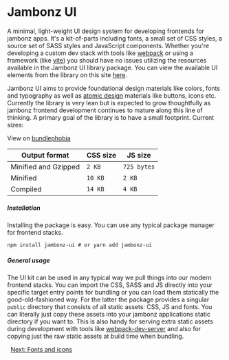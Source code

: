 # Jambonz UI

A minimal, light-weight UI design system for developing frontends for jambonz apps. It's a kit-of-parts including fonts, a small set of CSS styles, a source set of SASS styles and JavaScript components. Whether you're developing a custom dev stack with tools like [webpack](https://webpack.js.org/) or using a framework (like [vite](https://vitejs.dev/)) you should have no issues utilizing the resources available in the Jambonz UI library package. You can view the available UI elements from the library on this site [here](/jambonz-ui/).

Jambonz UI aims to provide foundational design materials like colors, fonts and typography as well as [atomic design](https://bradfrost.com/blog/post/atomic-web-design/) materials like buttons, icons etc. Currently the library is very lean but is expected to grow thoughtfully as jambonz frontend development continues to mature along this line of thinking. A primary goal of the library is to have a small footprint. Current sizes:

View on [bundlephobia](https://bundlephobia.com/package/jambonz-ui)

| Output format | CSS size | JS size |
|---------------|----------|---------|
| Minified and Gzipped | `2 KB` | `725 bytes` |
| Minified | `10 KB` | `2 KB` |
| Compiled | `14 KB` | `4 KB` |

##### Installation

Installing the package is easy. You can use any typical package manager for frontend stacks.

```shell
npm install jambonz-ui # or yarn add jambonz-ui
```

##### General usage

The UI kit can be used in any typical way we pull things into our modern frontend stacks. You can import the CSS, SASS and JS directly into your specific target entry points for bundling or you can load them statically the good-old-fashioned way. For the latter the package provides a singular `public` directory that consists of all static assets: CSS, JS and fonts. You can literally just copy these assets into your jambonz applications static directory if you want to. This is also handy for serving extra static assets during development with tools like [webpack-dev-server](https://webpack.js.org/configuration/dev-server/) and also for copying just the raw static assets at build time when bundling.

<p class="flex">
<span>&nbsp;</span>
<a href="/docs/jambonz-ui/fonts-and-icons/">Next: Fonts and icons</a>
</p>